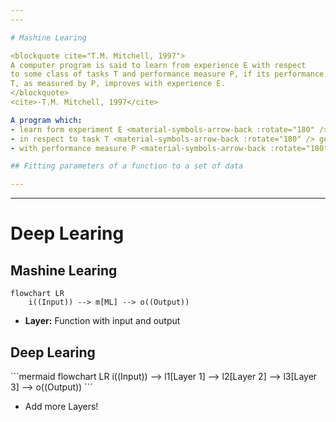 ```yaml
---
---

# Mashine Learing

<blockquote cite="T.M. Mitchell, 1997">
A computer program is said to learn from experience E with respect
to some class of tasks T and performance measure P, if its performance at tasks in
T, as measured by P, improves with experience E.
</blockquote>
<cite>-T.M. Mitchell, 1997</cite>

A program which:
- learn form experiment E <material-symbols-arrow-back :rotate="180" /> data
- in respect to task T <material-symbols-arrow-back :rotate="180" /> goal
- with performance measure P <material-symbols-arrow-back :rotate="180" /> loss function

## Fitting parameters of a function to a set of data

---
```

---
# Deep Learing

## Mashine Learing
```mermaid
flowchart LR
    i((Input)) --> m[ML] --> o((Output))
```
- **Layer:** Function with input and output

<div v-click class="mt-5">
<h2>Deep Learing</h2>
```mermaid
flowchart LR
    i((Input)) --> l1[Layer 1] --> l2[Layer 2] --> l3[Layer 3] --> o((Output))
```
<ul>
    <li>Add more Layers!</li>
</ul>
</div>
